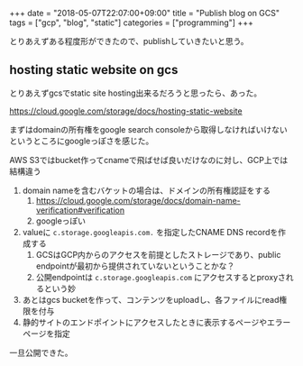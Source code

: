 +++
date = "2018-05-07T22:07:00+09:00"
title = "Publish blog on GCS"
tags = ["gcp", "blog", "static"]
categories = ["programming"]
+++


とりあえずある程度形ができたので、publishしていきたいと思う。

## hosting static website on gcs

とりあえずgcsでstatic site hosting出来るだろうと思ったら、あった。

https://cloud.google.com/storage/docs/hosting-static-website

まずはdomainの所有権をgoogle search consoleから取得しなければいけないというところにgoogleっぽさを感じた。

AWS S3ではbucket作ってcnameで飛ばせば良いだけなのに対し、GCP上では結構違う

1. domain nameを含むバケットの場合は、ドメインの所有権認証をする
    1. https://cloud.google.com/storage/docs/domain-name-verification#verification
    1. googleっぽい
1. valueに `c.storage.googleapis.com.` を指定したCNAME DNS recordを作成する
    1. GCSはGCP内からのアクセスを前提としたストレージであり、public endpointが最初から提供されていないということかな？
    1. 公開endpointは `c.storage.googleapis.com` にアクセスするとproxyされるという妙
1. あとはgcs bucketを作って、コンテンツをuploadし、各ファイルにread権限を付与
1. 静的サイトのエンドポイントにアクセスしたときに表示するページやエラーページを指定

一旦公開できた。


